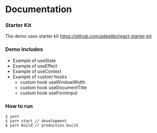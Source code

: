 # Documentation

### Starter Kit
The demo uses starter kit https://github.com/adeelibr/react-starter-kit

### Demo Includes
* Example of useState
* Example of useEffect
* Example of useContext
* Example of custom hooks
  * custom hook useWindowWidth 
  * custom hook useDocumentTitle 
  * custom hook useFormInput 

### How to run

```
$ yarn 
$ yarn start // development
$ yarn build // production build
```